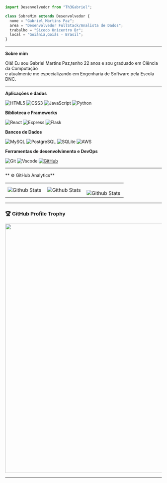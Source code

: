 ```js
import Desenvolvedor from "Th3Gabriel";

class SobreMim extends Desenvolvedor {
  nome = "Gabriel Martins Paz";
  area = "Desenvolvedor FullStack/Analista de Dados";
  trabalho = "Sicoob Unicentro Br";
  local = "Goiânia,Goiás - Brasil";
}
```
---

**Sobre mim**
<p>Olá! Eu sou Gabriel Martins Paz,tenho 22 anos e sou graduado em Ciência da Computação <br> 
e atualmente me especializando em Engenharia de Software pela Escola DNC.</p>

---

**Aplicações e dados**

![HTML5](https://img.shields.io/badge/HTML5-E34F26?style=for-the-badge&logo=html5&logoColor=white)
![CSS3](https://img.shields.io/badge/CSS3-1572B6?style=for-the-badge&logo=css3&logoColor=white)
![JavaScript](https://img.shields.io/badge/JavaScript-F7DF1E?style=for-the-badge&logo=javascript&logoColor=black)
![Python](https://img.shields.io/badge/python-3670A0?style=for-the-badge&logo=python&logoColor=ffdd54)

**Biblioteca e Frameworks**

![React](https://img.shields.io/badge/React-20232A?style=for-the-badge&logo=react&logoColor=61DAFB)
![Express](https://img.shields.io/badge/express.js-%23404d59.svg?style=for-the-badge&logo=express&logoColor=%2361DAFB)
![Flask](https://img.shields.io/badge/flask-%23000.svg?style=for-the-badge&logo=flask&logoColor=white)

**Bancos de Dados**

![MySQL](https://img.shields.io/badge/MySQL-00000F?style=for-the-badge&logo=mysql&logoColor=white)
![PostgreSQL](https://img.shields.io/badge/PostgreSQL-000?style=for-the-badge&logo=postgresql)
![SQLite](https://img.shields.io/badge/SQLite-000?style=for-the-badge&logo=sqlite&logoColor=07405E)
![AWS](https://img.shields.io/badge/AWS-000.svg?style=for-the-badge&logo=amazon-aws&logoColor=white)

**Ferramentas de desenvolvimento e DevOps**

![Git](https://img.shields.io/badge/GIT-E44C30?style=for-the-badge&logo=git&logoColor=white)
![Vscode](https://img.shields.io/badge/Vscode-007ACC?style=for-the-badge&logo=visual-studio-code&logoColor=white)
[![GitHub](https://img.shields.io/badge/GitHub-100000?style=for-the-badge&logo=github&logoColor=white)](https://github.com/Th3Gabriel)

<hr>
** ⚙️ GitHub Analytics**

<table>
  <tr>
    <td>
      <img
        align="left"
        src="https://github-readme-stats.vercel.app/api?username=Th3Gabriel&theme=dark&hide_border=false&include_all_commits=true"
        alt="Github Stats"
      />
    </td>
    <td>
      <img
        align="left"
        src="https://github-readme-stats.vercel.app/api/top-langs/?username=Th3Gabriel&theme=dark&hide_border=false&include_all_commits=true&count_private=true&layout=compact"
        alt="Github Stats"
      />
    </td>
    <td>
      <br />
      <img
        align="left"
        src="https://github-readme-streak-stats.herokuapp.com/?user=Th3Gabriel&theme=dark&hide_border=false"
        alt="Github Stats"
      />
    </td>
  </tr>
</table>

--- 

### 🏆 GitHub Profile Trophy

<p align="center">
  <a
    href="https://github.com/ryo-ma/Th3Gabriel"
    title="repositório de troféus"
  >
    <img
      width="800"
      src="https://github-profile-trophy.vercel.app/?username=Th3Gabriel&column=8&theme=darkhub&no-frame=true&no-bg=true"
    />
  </a>
</p>

---
